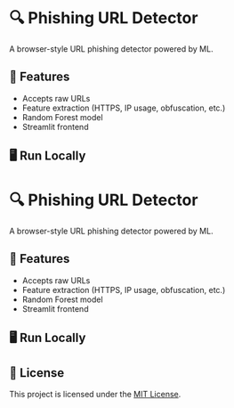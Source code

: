 # 🔍 Phishing URL Detector

A browser-style URL phishing detector powered by ML.

## 🚀 Features
- Accepts raw URLs
- Feature extraction (HTTPS, IP usage, obfuscation, etc.)
- Random Forest model
- Streamlit frontend

## 🖥️ Run Locally
# 🔍 Phishing URL Detector

A browser-style URL phishing detector powered by ML.

## 🚀 Features
- Accepts raw URLs
- Feature extraction (HTTPS, IP usage, obfuscation, etc.)
- Random Forest model
- Streamlit frontend

## 🖥️ Run Locally

## 📄 License
This project is licensed under the [MIT License](LICENSE).

